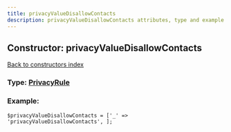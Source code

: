 ```yaml
---
title: privacyValueDisallowContacts
description: privacyValueDisallowContacts attributes, type and example
---
```

## Constructor: privacyValueDisallowContacts  
[Back to constructors index](index.md)






### Type: [PrivacyRule](../types/PrivacyRule.md)


### Example:

```
$privacyValueDisallowContacts = ['_' => 'privacyValueDisallowContacts', ];
```